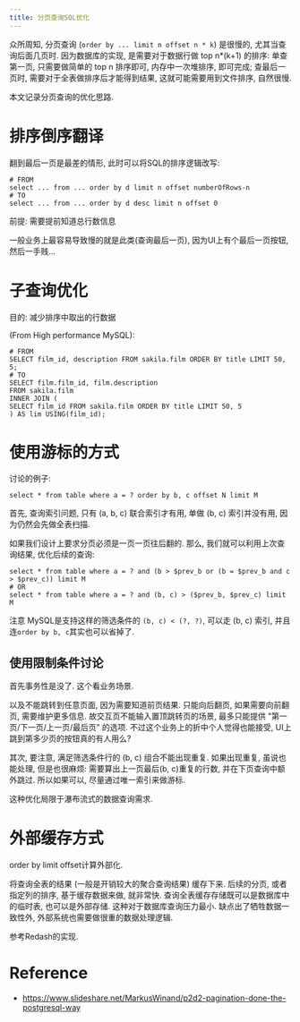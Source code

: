 ```yaml
---
title: 分页查询SQL优化
---
```


众所周知, 分页查询 (`order by ... limit n offset n * k`) 是很慢的, 尤其当查询后面几页时.
因为数据库的实现, 是需要对于数据行做 top n*(k+1) 的排序:
单查第一页, 只需要做简单的 top n 排序即可, 内存中一次堆排序, 即可完成;
查最后一页时, 需要对于全表做排序后才能得到结果, 这就可能需要用到文件排序, 自然很慢.

本文记录分页查询的优化思路.

# 排序倒序翻译

翻到最后一页是最差的情形, 此时可以将SQL的排序逻辑改写:

    # FROM
    select ... from ... order by d limit n offset numberOfRows-n
    # TO
    select ... from ... order by d desc limit n offset 0

前提: 需要提前知道总行数信息

一般业务上最容易导致慢的就是此类(查询最后一页), 因为UI上有个最后一页按钮, 然后一手贱...

# 子查询优化

目的: 减少排序中取出的行数据

(From High performance MySQL):

    # FROM
    SELECT film_id, description FROM sakila.film ORDER BY title LIMIT 50, 5;
    # TO
    SELECT film.film_id, film.description
    FROM sakila.film
    INNER JOIN (
    SELECT film_id FROM sakila.film ORDER BY title LIMIT 50, 5
    ) AS lim USING(film_id);

# 使用游标的方式

讨论的例子:

    select * from table where a = ? order by b, c offset N limit M

首先, 查询索引问题, 只有 (a, b, c) 联合索引才有用, 单做 (b, c) 索引并没有用, 因为仍然会先做全表扫描.

如果我们设计上要求分页必须是一页一页往后翻的. 那么, 我们就可以利用上次查询结果, 优化后续的查询:

    select * from table where a = ? and (b > $prev_b or (b = $prev_b and c > $prev_c)) limit M
    # OR
    select * from table where a = ? and (b, c) > ($prev_b, $prev_c) limit M
    
注意 MySQL是支持这样的筛选条件的 `(b, c) < (?, ?)`, 可以走 (b, c) 索引, 并且连`order by b, c`其实也可以省掉了.

## 使用限制条件讨论

首先事务性是没了. 这个看业务场景.

以及不能跳转到任意页面, 因为需要知道前页结果. 
只能向后翻页, 如果需要向前翻页, 需要维护更多信息.
故交互页不能输入置顶跳转页的场景, 最多只能提供 "第一页/下一页/上一页/最后页" 的选项.
不过这个业务上的折中个人觉得也能接受, UI上跳到第多少页的按钮真的有人用么?

其次, 要注意, 满足筛选条件行的 (b, c) 组合不能出现重复. 
如果出现重复, 虽说也能处理, 但是也很麻烦: 需要算出上一页最后(b, c)重复的行数, 并在下页查询中额外跳过.
所以如果可以, 尽量通过唯一索引来做游标.

这种优化局限于瀑布流式的数据查询需求.

# 外部缓存方式

order by limit offset计算外部化.

将查询全表的结果 (一般是开销较大的聚合查询结果) 缓存下来. 
后续的分页, 或者指定列的排序, 基于缓存数据来做, 就非常快.
查询全表缓存存储既可以是数据库中的临时表, 也可以是外部存储.
这种对于数据库查询压力最小. 
缺点出了牺牲数据一致性外, 外部系统也需要做很重的数据处理逻辑.

参考Redash的实现.

# Reference

- <https://www.slideshare.net/MarkusWinand/p2d2-pagination-done-the-postgresql-way>
